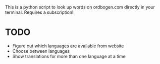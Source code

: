 This is a python script to look up words on ordbogen.com directly in your terminal. Requires a subscription!

TODO
======
- Figure out which languages are available from website
- Choose between languages
- Show translations for more than one language at a time